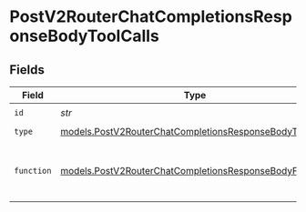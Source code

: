 # PostV2RouterChatCompletionsResponseBodyToolCalls


## Fields

| Field                                                                                                                  | Type                                                                                                                   | Required                                                                                                               | Description                                                                                                            |
| ---------------------------------------------------------------------------------------------------------------------- | ---------------------------------------------------------------------------------------------------------------------- | ---------------------------------------------------------------------------------------------------------------------- | ---------------------------------------------------------------------------------------------------------------------- |
| `id`                                                                                                                   | *str*                                                                                                                  | :heavy_check_mark:                                                                                                     | N/A                                                                                                                    |
| `type`                                                                                                                 | [models.PostV2RouterChatCompletionsResponseBodyType](../models/postv2routerchatcompletionsresponsebodytype.md)         | :heavy_check_mark:                                                                                                     | N/A                                                                                                                    |
| `function`                                                                                                             | [models.PostV2RouterChatCompletionsResponseBodyFunction](../models/postv2routerchatcompletionsresponsebodyfunction.md) | :heavy_check_mark:                                                                                                     | The function that the model called.                                                                                    |